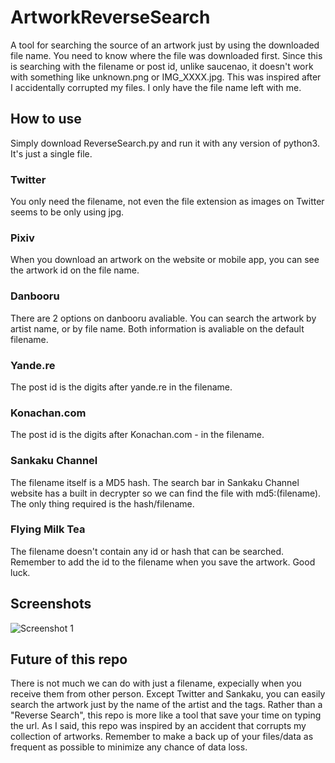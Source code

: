 # ArtworkReverseSearch
A tool for searching the source of an artwork just by using the downloaded file name. You need to know where the file was downloaded first. Since this is searching with the filename or post id, unlike saucenao, it doesn't work with something like unknown.png or IMG_XXXX.jpg.
This was inspired after I accidentally corrupted my files. I only have the file name left with me.
## How to use
Simply download ReverseSearch.py and run it with any version of python3. It's just a single file.
### Twitter
You only need the filename, not even the file extension as images on Twitter seems to be only using jpg.
### Pixiv
When you download an artwork on the website or mobile app, you can see the artwork id on the file name.
### Danbooru
There are 2 options on danbooru avaliable. You can search the artwork by artist name, or by file name. Both information is avaliable on the default filename.
### Yande.re
The post id is the digits after yande.re in the filename.
### Konachan.com
The post id is the digits after Konachan.com - in the filename.
### Sankaku Channel
The filename itself is a MD5 hash. The search bar in Sankaku Channel website has a built in decrypter so we can find the file with md5:(filename). The only thing required is the hash/filename.
### Flying Milk Tea
The filename doesn't contain any id or hash that can be searched. Remember to add the id to the filename when you save the artwork. Good luck.
## Screenshots
![Screenshot 1](https://cdn.discordapp.com/attachments/744149045114568704/992158541903302816/unknown.png)
## Future of this repo
There is not much we can do with just a filename, expecially when you receive them from other person. Except Twitter and Sankaku, you can easily search the artwork just by the name of the artist and the tags. Rather than a "Reverse Search", this repo is more like a tool that save your time on typing the url. As I said, this repo was inspired by an accident that corrupts my collection of artworks. Remember to make a back up of your files/data as frequent as possible to minimize any chance of data loss.
